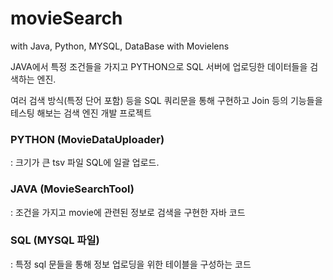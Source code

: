# movieSearch

with Java, Python, MYSQL, DataBase with Movielens

JAVA에서 특정 조건들을 가지고 PYTHON으로 SQL 서버에 업로딩한 데이터들을 검색하는 엔진.

여러 검색 방식(특정 단어 포함) 등을 SQL 쿼리문을 통해 구현하고 Join 등의 기능들을 테스팅 해보는 검색 엔진 개발 프로젝트



### PYTHON (MovieDataUploader)

: 크기가 큰 tsv 파일 SQL에 일괄 업로드.


### JAVA (MovieSearchTool)

: 조건을 가지고 movie에 관련된 정보로 검색을 구현한 자바 코드

### SQL (MYSQL 파일)

: 특정 sql 문들을 통해 정보 업로딩을 위한 테이블을 구성하는 코드


